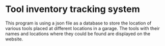 # Tool inventory tracking system
This program is using a json file as a database to store the location of various tools placed at different locations in a garage. 
The tools with their names and locations where they could be found are displayed on the website.
